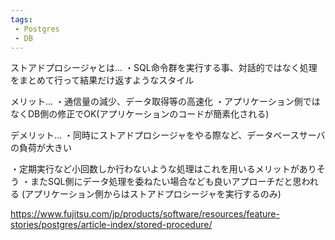 ```yaml
---
tags:
 - Postgres
 - DB
---
```


ストアドプロシージャとは...
・SQL命令群を実行する事、対話的ではなく処理をまとめて行って結果だけ返すようなスタイル

メリット...
・通信量の減少、データ取得等の高速化
・アプリケーション側ではなくDB側の修正でOK(アプリケーションのコードが簡素化される)

デメリット...
・同時にストアドプロシージャをやる際など、データベースサーバの負荷が大きい


・定期実行など小回数しか行わないような処理はこれを用いるメリットがありそう
・またSQL側にデータ処理を委ねたい場合なども良いアプローチだと思われる
(アプリケーション側からはストアドプロシージャを実行するのみ)

https://www.fujitsu.com/jp/products/software/resources/feature-stories/postgres/article-index/stored-procedure/